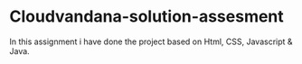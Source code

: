 # Cloudvandana-solution-assesment
In this assignment i have done the project based on Html, CSS, Javascript &amp; Java.
